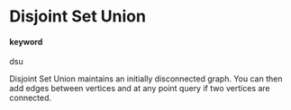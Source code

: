 # Disjoint Set Union
#### keyword
dsu

Disjoint Set Union maintains an initially disconnected graph. You can then add edges between vertices and at any point query if two vertices are connected.
